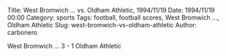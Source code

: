 Title: West Bromwich … vs. Oldham Athletic, 1994/11/19
Date: 1994/11/19 00:00
Category: sports
Tags: football, football scores, West Bromwich …, Oldham Athletic
Slug: west-bromwich-vs-oldham-athletic
Author: carbonero


West Bromwich … 3 - 1 Oldham Athletic
